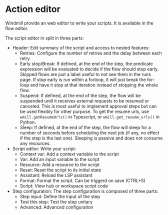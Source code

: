 # Action editor

Windmill provide an web editor to write your scripts. It is available in the flow editor.

The script editor in split in three parts:

- Header: Edit summary of the script and access to nested features:
  - Retries: Configure the number of retries and the delay between each retry
  - Early stop/Break: If defined, at the end of the step, the predicate expression will be evaluated to decide if the flow should stop early. Skipped flows are just a label useful to not see them in the runs page. If stop early is run within a forloop, it will just break the for-loop and have it stop at that iteration instead of stopping the whole flow.
  - Suspend: If defined, at the end of the step, the flow will be suspended until it receives external requests to be resumed or canceled. This is most useful to implement approval steps but can be used flexibly for other purpose. To get the resume urls, use `wmill.getResumeUrls()` in Typescript, or `wmill.get_resume_urls()` in Python.
  - Sleep: If defined, at the end of the step, the flow will sleep for a number of seconds before scheduling the next job (if any, no effect if the step is the last one). Sleeping is passive and does not consume any resources.
- Script editor: Write your script:
  - Context var: Add a context variable to the script
  - Var: Add an input variable to the script
  - Resource: Add a resource to the script
  - Reset: Reset the script to its initial state
  - Assistant: Reload the LSP assistant
  - Format: Format the script. Can be triggerd on save (CTRL+S)
  - Script: View hub or workspace script code
- Step configuration: The step configuration is composed of three parts:
  - Step input: Define the input of the step
  - Test this step: Test the step unitary
  - Advanced: Advanced configuration
